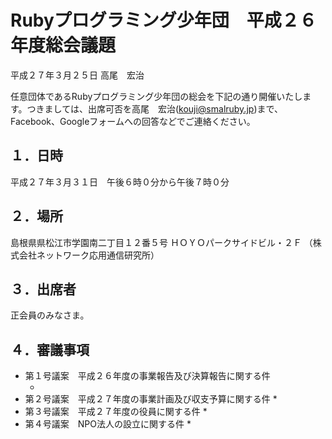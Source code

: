 # Rubyプログラミング少年団　平成２６年度総会議題

平成２７年３月２５日
高尾　宏治

任意団体であるRubyプログラミング少年団の総会を下記の通り開催いたします。つきましては、出席可否を高尾　宏治(kouji@smalruby.jp)まで、Facebook、Googleフォームへの回答などでご連絡ください。

## １．日時

平成２７年３月３１日　午後６時０分から午後７時０分

## ２．場所

島根県県松江市学園南二丁目１２番５号
ＨＯＹＯパークサイドビル・２Ｆ
（株式会社ネットワーク応用通信研究所）

## ３．出席者

正会員のみなさま。

## ４．審議事項

 * 第１号議案　平成２６年度の事業報告及び決算報告に関する件
   * []()
 * 第２号議案　平成２７年度の事業計画及び収支予算に関する件
   * 
 * 第３号議案　平成２７年度の役員に関する件
   * 
 * 第４号議案　NPO法人の設立に関する件
   * 

## 

